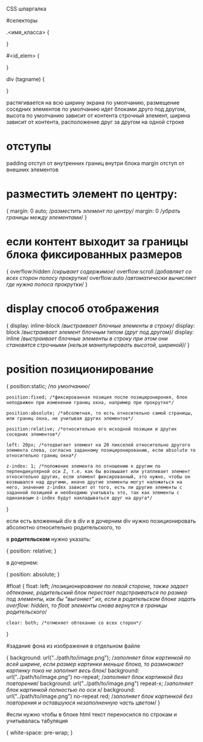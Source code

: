 CSS шпаргалка

#селекторы

.<имя_класса> {
	
}

#<id_elem> {
	
}

div (tagname) {
	
}

<div> растягивается на всю ширину экрана по умолчанию, размещение соседних элементов по умолчанию идет блоками друго под другом, высота по умолчанию зависит от контента
<span> строчный элемент, ширина зависит от контента, расположение друг за другом на одной строке


# отступы

padding отступ от внутренних границ внутри блока
margin отступ от внешних элементов

# разместить элемент по центру:

{
	margin: 0 auto; /*разместить элемент по центру*/
	margin: 0 /*убрать границы между элементами*/
}

# если контент выходит за границы блока фиксированных размеров

{
	overflow:hidden /*скрывает содержимое*/
	overflow:scroll /*добавляет со всех сторон полосу прокрутки*/
	overflow:auto /*автоматически вычисляет где нужна полоса прокрутки*/
}

# display способ отображения

{
	display: inline-block /*выстраивает блочные элементы в строку*/
	display: block /*выстраивает элемент блочным типом (друг под другом)*/
	display: inline /*выстраивает блочные элементы в строку при этом они становятся строчными (нельзя манипулировать высотой, шириной)*/
}

# position позиционирование

{
	position:static; /*по умолчанию*/

	position:fixed; /*фиксированная позиция после позициронирония, блок неподвижен при изменении границ окна, например при прокрутке*/

	position:absolute; /*абсолютная, то есть относительно самой страницы, или границ окна, не учитывая других элементов*/

	position:relative; /*относительно его исходной позиции и других соседних элементов*/

	left: 20px; /*отодвигает элемент на 20 пикселей относительно другого элемента слева, согласно заданному позициронированию, если absolute то относительно границ окна*/

	z-index: 1; /*положение элемента по отношению к другим по перпендикулярной оси Z, т.е. как бы возвышает или утапливает элемент относительно других, если элемент фиксированный, это нужно, чтобы он возвышался над другими, иначе другие элементы могут наложиться на него, значение z-index зависит от того, есть ли другие элементы с заданной позицией и необходимо учитывать это, так как элементы с одинаквоым z-index будут накладываться друг на друга*/
}

если есть вложенный div в div и в дочерним div нужно позиционировать абсолютно относительно родительского, то

в **родительском** нужно указать:

{
	position: relative;
}

в дочернем:

{
	position: absolute;
}

#float 
{
	float: left; /*позиционирование по левой стороне, также задает обтекание, родительский блок перестает подстраиваться по размер под элементы, как бы "выгоняет" их, если в родительском блоке задать overflow: hidden, то float элементы снова вернутся в границы родительского*/

	clear: both; /*отменяет обтекание со всех сторон*/
}

#задание фона из изображения в отдельном файле

{
	background: url("../path/to/image.png"); /*заполняет блок картинкой по всей ширине, если размер картинки меньше блока, то размножает картинку пока не заполнит весь блок*/
	background: url("../path/to/image.png") no-repeat; /*заполняет блок картинкой без повторения*/
	background: url("../path/to/image.png") repeat-x; /*заполняет блок картинкой полностью по оси x*/
	background: url("../path/to/image.png") no-repeat red; /*заполняет блок картинкой без повторения и оставшуюся незаполненную часть цветом*/
}

#если нужно чтобы в блоке html текст переносился по строкам и учитывалась табуляция

{
	white-space: pre-wrap;
}